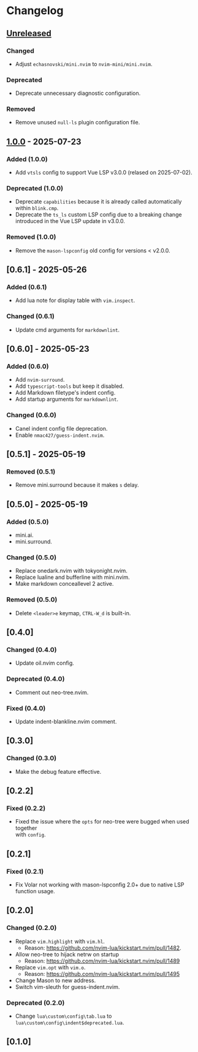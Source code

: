 # Changelog

## [Unreleased]

### Changed

- Adjust `echasnovski/mini.nvim` to `nvim-mini/mini.nvim`.

### Deprecated

- Deprecate unnecessary diagnostic configuration.

### Removed

- Remove unused `null-ls` plugin configuration file.

## [1.0.0] - 2025-07-23

### Added (1.0.0)

- Add `vtsls` config to support Vue LSP v3.0.0 (relased on 2025-07-02).

### Deprecated (1.0.0)

- Deprecate `capabilities` because it is already called automatically  
  within `blink.cmp`.
- Deprecate the `ts_ls` custom LSP config due to a breaking change  
  introduced in the Vue LSP update in v3.0.0.

### Removed (1.0.0)

- Remove the `mason-lspconfig` old config for versions < v2.0.0.

## [0.6.1] - 2025-05-26

### Added (0.6.1)

- Add lua note for display table with `vim.inspect`.

### Changed (0.6.1)

- Update cmd arguments for `markdownlint`.

## [0.6.0] - 2025-05-23

### Added (0.6.0)

- Add `nvim-surround`.
- Add `typescript-tools` but keep it disabled.
- Add Markdown filetype's indent config.
- Add startup arguments for `markdownlint`.

### Changed (0.6.0)

- Canel indent config file deprecation.
- Enable `nmac427/guess-indent.nvim`.

## [0.5.1] - 2025-05-19

### Removed (0.5.1)

- Remove mini.surround because it makes `s` delay.

## [0.5.0] - 2025-05-19

### Added (0.5.0)

- mini.ai.
- mini.surround.

### Changed (0.5.0)

- Replace onedark.nvim with tokyonight.nvim.
- Replace lualine and bufferline with mini.nvim.
- Make markdown conceallevel 2 active.

### Removed (0.5.0)

- Delete `<leader>e` keymap, `CTRL-W_d` is built-in.

## [0.4.0]

### Changed (0.4.0)

- Update oil.nvim config.

### Deprecated (0.4.0)

- Comment out neo-tree.nvim.

### Fixed (0.4.0)

- Update indent-blankline.nvim comment.

## [0.3.0]

### Changed (0.3.0)

- Make the debug feature effective.

## [0.2.2]

### Fixed (0.2.2)

- Fixed the issue where the `opts` for neo-tree were bugged when used together  
  with `config`.

## [0.2.1]

### Fixed (0.2.1)

- Fix Volar not working with mason-lspconfig 2.0+ due to native LSP function usage.

## [0.2.0]

### Changed (0.2.0)

- Replace `vim.highlight` with `vim.hl`.
  - Reason: <https://github.com/nvim-lua/kickstart.nvim/pull/1482>.
- Allow neo-tree to hijack netrw on startup
  - Reason: <https://github.com/nvim-lua/kickstart.nvim/pull/1489>
- Replace `vim.opt` with `vim.o`.
  - Reason: <https://github.com/nvim-lua/kickstart.nvim/pull/1495>
- Change Mason to new address.
- Switch vim-sleuth for guess-indent.nvim.

### Deprecated (0.2.0)

- Change `lua\custom\config\tab.lua` to `lua\custom\config\indent$deprecated.lua`.

## [0.1.0]

[Unreleased]: https://github.com/SetsuikiHyoryu/nvim-windows/compare/v1.0.0...main
[1.0.0]: https://github.com/SetsuikiHyoryu/nvim-windows/releases/tag/v1.0.0
